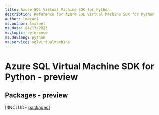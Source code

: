 ```yaml
---
title: Azure SQL Virtual Machine SDK for Python
description: Reference for Azure SQL Virtual Machine SDK for Python
author: lmazuel
ms.author: lmazuel
ms.data: 04/13/2023
ms.topic: reference
ms.devlang: python
ms.service: sqlvirtualmachine
---
```

# Azure SQL Virtual Machine SDK for Python - preview
## Packages - preview
[!INCLUDE [packages](sql-virtual-machine-index.md)]